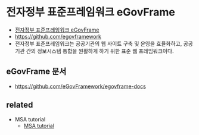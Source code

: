 # 전자정부 표준프레임워크 eGovFrame
* [전자정부 표준프레임워크 eGovFrame](https://www.egovframe.go.kr/home/main.do)
* https://github.com/egovframework
* 전자정부 표준프레임워크는 공공기관의 웹 사이트 구축 및 운영을 효율화하고, 공공기관 간의 정보시스템 통합을 원활하게 하기 위한 표준 웹 프레임워크이다.

## eGovFrame 문서
- https://github.com/eGovFramework/egovframe-docs

## related
* MSA tutorial
  * [MSA tutorial](/mib/egov/msa)
